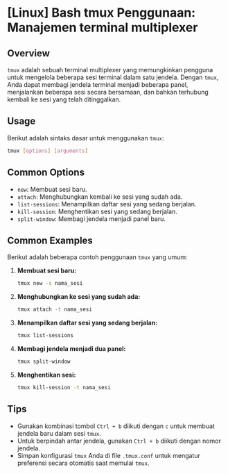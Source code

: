 # [Linux] Bash tmux Penggunaan: Manajemen terminal multiplexer

## Overview
`tmux` adalah sebuah terminal multiplexer yang memungkinkan pengguna untuk mengelola beberapa sesi terminal dalam satu jendela. Dengan `tmux`, Anda dapat membagi jendela terminal menjadi beberapa panel, menjalankan beberapa sesi secara bersamaan, dan bahkan terhubung kembali ke sesi yang telah ditinggalkan.

## Usage
Berikut adalah sintaks dasar untuk menggunakan `tmux`:

```bash
tmux [options] [arguments]
```

## Common Options
- `new`: Membuat sesi baru.
- `attach`: Menghubungkan kembali ke sesi yang sudah ada.
- `list-sessions`: Menampilkan daftar sesi yang sedang berjalan.
- `kill-session`: Menghentikan sesi yang sedang berjalan.
- `split-window`: Membagi jendela menjadi panel baru.

## Common Examples
Berikut adalah beberapa contoh penggunaan `tmux` yang umum:

1. **Membuat sesi baru:**
   ```bash
   tmux new -s nama_sesi
   ```

2. **Menghubungkan ke sesi yang sudah ada:**
   ```bash
   tmux attach -t nama_sesi
   ```

3. **Menampilkan daftar sesi yang sedang berjalan:**
   ```bash
   tmux list-sessions
   ```

4. **Membagi jendela menjadi dua panel:**
   ```bash
   tmux split-window
   ```

5. **Menghentikan sesi:**
   ```bash
   tmux kill-session -t nama_sesi
   ```

## Tips
- Gunakan kombinasi tombol `Ctrl + b` diikuti dengan `c` untuk membuat jendela baru dalam sesi `tmux`.
- Untuk berpindah antar jendela, gunakan `Ctrl + b` diikuti dengan nomor jendela.
- Simpan konfigurasi `tmux` Anda di file `.tmux.conf` untuk mengatur preferensi secara otomatis saat memulai `tmux`.